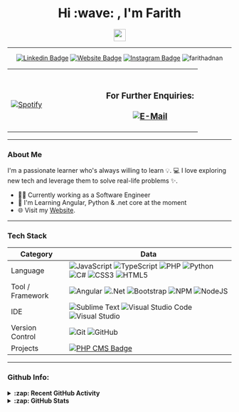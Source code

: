 <h1 align="center">Hi :wave: , I'm Farith</h1>
 
 
<p align="center">
  <img src="https://user-images.githubusercontent.com/5679180/79618120-0daffb80-80be-11ea-819e-d2b0fa904d07.gif" width="27px">
</p>

---

<div align="center">

[![Linkedin Badge](https://img.shields.io/badge/LinkedIn-blue?style=flat&logo=linkedin&labelColor=blue&link=https://linkedin.com/in/farith-syariffudin/)](https://linkedin.com/in/farith-syariffudin/) [![Website Badge](https://img.shields.io/badge/-Website-47CCCC?style=flat&logo=Google-Chrome&logoColor=white&link=https://farithadnan.com)](https://farithadnan.com) [![Instagram Badge](https://img.shields.io/badge/-Instagram-E4405F?style=flat&logo=instagram&logoColor=white&link=https://instagram.com/farith.adnan/)](https://instagram.com/farith.adnan) <img src="https://komarev.com/ghpvc/?username=farithadnan&label=Profile%20views&color=0e75b6&style=flat" alt="farithadnan" /> 

</div>


<div align="center">
  <table width="100%"> 
    <tr>
      <td width="50%">

  &nbsp; <br>
              [![Spotify](https://spotify-now-playing-blue-eight.vercel.app/api/spotify)](https://open.spotify.com/user/ayiedfarith)
      </td>
      <td width="50%">
        <br>
        <h3 align="center">For Further Enquiries:<br><br>
          [![E-Mail](https://img.shields.io/badge/email-reveal-2a8?style=flat-square&logo=gmail&logoColor=white)](https://mailhide.io/e/wS1sK3Rg)
        </h3>
      </td>
    </tr>
  </table>
</div>

---

### About Me

I'm a passionate learner who's always willing to learn 💡. 💻 I love exploring new tech and leverage them to solve real-life problems ✨.

- 👨‍💻 Currently working as a Software Engineer
- 🌱 I'm Learning Angular, Python & .net core at the moment
- 🌐 Visit my [Website][website].

---

### Tech Stack

Category                      | Data  
------------------------------|------
Language                      | ![JavaScript](https://img.shields.io/badge/javascript-%23323330.svg?style=flat&logo=javascript&logoColor=%23F7DF1E) ![TypeScript](https://img.shields.io/badge/typescript-%23007ACC.svg?style=flat&logo=typescript&logoColor=white) ![PHP](https://img.shields.io/badge/php-%23777BB4.svg?style=flat&logo=php&logoColor=white) ![Python](https://img.shields.io/badge/python-3670A0?style=flat&logo=python&logoColor=ffdd54) ![C#](https://img.shields.io/badge/c%23-%23239120.svg?style=flat&logo=c-sharp&logoColor=white) ![CSS3](https://img.shields.io/badge/css3-%231572B6.svg?style=flat&logo=css3&logoColor=white) ![HTML5](https://img.shields.io/badge/html5-%23E34F26.svg?style=flat&logo=html5&logoColor=white)
Tool / Framework              | ![Angular](https://img.shields.io/badge/angular-%23DD0031.svg?style=flat&logo=angular&logoColor=white) ![.Net](https://img.shields.io/badge/.NET-5C2D91?style=flat&logo=.net&logoColor=white) ![Bootstrap](https://img.shields.io/badge/bootstrap-%23563D7C.svg?style=flat&logo=bootstrap&logoColor=white) ![NPM](https://img.shields.io/badge/NPM-%23000000.svg?style=flat&logo=npm&logoColor=white) ![NodeJS](https://img.shields.io/badge/node.js-6DA55F?style=flat&logo=node.js&logoColor=white) 
IDE                           | ![Sublime Text](https://img.shields.io/badge/sublime_text-%23575757.svg?style=flat&logo=sublime-text&logoColor=important) ![Visual Studio Code](https://img.shields.io/badge/Visual%20Studio%20Code-0078d7.svg?style=flat&logo=visual-studio-code&logoColor=white) 	![Visual Studio](https://img.shields.io/badge/Visual%20Studio-5C2D91.svg?style=flat&logo=visual-studio&logoColor=white)
Version Control               |  ![Git](https://img.shields.io/badge/git-%23F05033.svg?style=flat&logo=git&logoColor=white) ![GitHub](https://img.shields.io/badge/github-%23121011.svg?style=flat&logo=github&logoColor=white)
Projects                      | [![PHP CMS Badge](https://img.shields.io/badge/-PHP%20CMS-00eeff?style=flat&logoColor=white)](https://github.com/farithadnan/PHP-CMS) 
---


### Github Info:
<details>
  <summary><b>:zap: Recent GitHub Activity</b></summary>
  <!--START_SECTION:activity-->


1. 🎉 Merged PR [#2](https://github.com/farithadnan/farithadnan.github.io/pull/2) in [farithadnan/farithadnan.github.io](https://github.com/farithadnan/farithadnan.github.io)
2. 💪 Opened PR [#2](https://github.com/farithadnan/farithadnan.github.io/pull/2) in [farithadnan/farithadnan.github.io](https://github.com/farithadnan/farithadnan.github.io)
3. ❗️ Closed issue [#1](https://github.com/farithadnan/Toolbox-Web/issues/1) in [farithadnan/Toolbox-Web](https://github.com/farithadnan/Toolbox-Web)
4. ❗️ Opened issue [#1](https://github.com/farithadnan/Toolbox-Web/issues/1) in [farithadnan/Toolbox-Web](https://github.com/farithadnan/Toolbox-Web)

  <!--END_SECTION:activity-->
</details>

<details>
  <summary><b>:zap: GitHub Stats</b></summary>
  <div align="center" style="margin-top: 10px">
    <table width="100%"> 
      <tr>
        <td width="100%">
          <img height="180em" alt="Farith's GitHub stat" src="https://github-readme-stats-xi-virid.vercel.app/api?username=farithadnan&count_private=true&show_icons=true" />
          <img height="180em" src="https://github-readme-stats.vercel.app/api/top-langs?username=farithadnan&show_icons=true&locale=en&layout=compact&langs_count=7&hide_border=true&hide=c" alt="farithadnan"/>
        </td>
      </tr>
    </table>
  </div>
</details>




[website]: https://farithadnan.com
